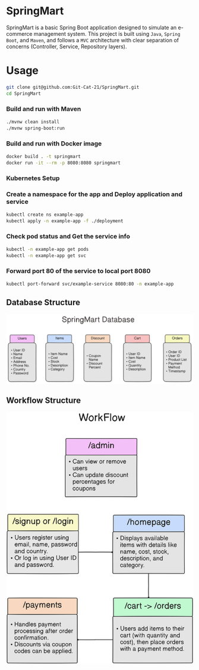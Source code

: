 # SpringMart 

SpringMart is a basic Spring Boot application designed to simulate an e-commerce management system. 
This project is built using `Java`, `Spring Boot`, and `Maven`, and follows a `MVC` architecture with clear separation of concerns (Controller, Service, Repository layers).

# Usage 
```bash 
git clone git@github.com:Git-Cat-21/SpringMart.git
cd SpringMart
```
### Build and run with Maven
```bash
./mvnw clean install 
./mvnw spring-boot:run
```

### Build and run with Docker image
```bash
docker build . -t springmart 
docker run -it --rm -p 8080:8080 springmart
```

### Kubernetes Setup
### Create a namespace for the app and  Deploy application and service 
```bash
kubectl create ns example-app
kubectl apply -n example-app -f ./deployment
```

### Check pod status and Get the service info 
```bash
kubectl -n example-app get pods
kubectl -n example-app get svc
```

### Forward port 80 of the service to local port 8080
```bash
kubectl port-forward svc/example-service 8080:80 -n example-app
```

## Database Structure
![Database Structure](src/main/resources/templates/dbstructure.png "Database structre")


## Workflow Structure
![Workflow Structure](src/main/resources/templates/workflow.png "Workflow structre title")

